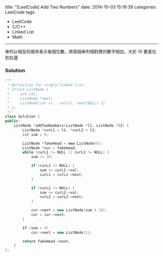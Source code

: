 title: "[LeetCode] Add Two Numbers"
date: 2014-10-03 15:19:39
categories: LeetCode
tags:
- LeetCode
- C/C++
- Linked List
- Math
---
串列以相反的順序表示每個位數，將兩個串列相對應的數字相加，大於 10 要進位到右邊

<!-- more -->

### Solution

``` c++
/**
 * Definition for singly-linked list.
 * struct ListNode {
 *     int val;
 *     ListNode *next;
 *     ListNode(int x) : val(x), next(NULL) {}
 * };
 */
class Solution {
public:
    ListNode *addTwoNumbers(ListNode *l1, ListNode *l2) {
        ListNode *curL1 = l1, *curL2 = l2;
        int sum = 0;

        ListNode *fakeHead = new ListNode(0);
        ListNode *cur = fakeHead;
        while (curL1 != NULL || curL2 != NULL) {
            sum /= 10;

            if (curL1 != NULL) {
                sum += curL1->val;
                curL1 = curL1->next;
            }

            if (curL2 != NULL) {
                sum += curL2->val;
                curL2 = curL2->next;
            }

            cur->next = new ListNode(sum % 10);
            cur = cur->next;
        }

        if (sum > 9)
            cur->next = new ListNode(1);

        return fakeHead->next;
    }
};
```

